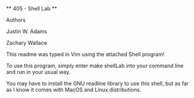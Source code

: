 ** 405 - Shell Lab **

Authors

Justin W. Adams

Zachary Wallace


This readme was typed in Vim using the attached Shell program!

To use this program, simply enter 
make shellLab
into your command line and run in your usual way.

You may have to install the GNU readline library to use this shell, but as far as I know it comes with MacOS and Linux distributions.

